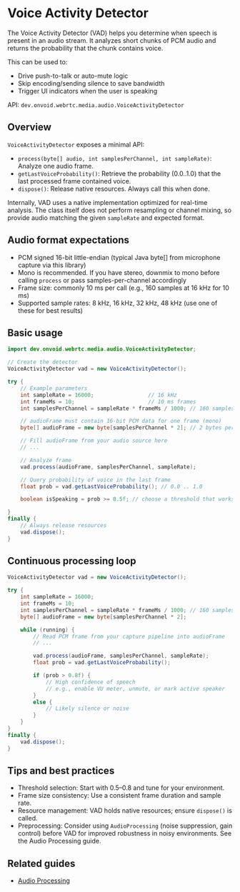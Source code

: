 # Voice Activity Detector

The Voice Activity Detector (VAD) helps you determine when speech is present in an audio stream. It analyzes short chunks of PCM audio and returns the probability that the chunk contains voice.

This can be used to:
- Drive push-to-talk or auto-mute logic
- Skip encoding/sending silence to save bandwidth
- Trigger UI indicators when the user is speaking

API: `dev.onvoid.webrtc.media.audio.VoiceActivityDetector`

## Overview

`VoiceActivityDetector` exposes a minimal API:
- `process(byte[] audio, int samplesPerChannel, int sampleRate)`: Analyze one audio frame.
- `getLastVoiceProbability()`: Retrieve the probability (0.0..1.0) that the last processed frame contained voice.
- `dispose()`: Release native resources. Always call this when done.

Internally, VAD uses a native implementation optimized for real-time analysis. The class itself does not perform resampling or channel mixing, so provide audio matching the given `sampleRate` and expected format.

## Audio format expectations

- PCM signed 16-bit little-endian (typical Java byte[] from microphone capture via this library)
- Mono is recommended. If you have stereo, downmix to mono before calling `process` or pass samples-per-channel accordingly
- Frame size: commonly 10 ms per call (e.g., 160 samples at 16 kHz for 10 ms)
- Supported sample rates: 8 kHz, 16 kHz, 32 kHz, 48 kHz (use one of these for best results)

## Basic usage

```java
import dev.onvoid.webrtc.media.audio.VoiceActivityDetector;

// Create the detector
VoiceActivityDetector vad = new VoiceActivityDetector();

try {
    // Example parameters
    int sampleRate = 16000;                 // 16 kHz
    int frameMs = 10;                       // 10 ms frames
    int samplesPerChannel = sampleRate * frameMs / 1000; // 160 samples

    // audioFrame must contain 16-bit PCM data for one frame (mono)
    byte[] audioFrame = new byte[samplesPerChannel * 2]; // 2 bytes per sample

    // Fill audioFrame from your audio source here
    // ...

    // Analyze frame
    vad.process(audioFrame, samplesPerChannel, sampleRate);

    // Query probability of voice in the last frame
    float prob = vad.getLastVoiceProbability(); // 0.0 .. 1.0

    boolean isSpeaking = prob >= 0.5f; // choose a threshold that works for your app

}
finally {
    // Always release resources
    vad.dispose();
}
```

## Continuous processing loop

```java
VoiceActivityDetector vad = new VoiceActivityDetector();

try {
    int sampleRate = 16000;
    int frameMs = 10;
    int samplesPerChannel = sampleRate * frameMs / 1000; // 160 samples
    byte[] audioFrame = new byte[samplesPerChannel * 2];

    while (running) {
        // Read PCM frame from your capture pipeline into audioFrame
        // ...

        vad.process(audioFrame, samplesPerChannel, sampleRate);
        float prob = vad.getLastVoiceProbability();

        if (prob > 0.8f) {
            // High confidence of speech
            // e.g., enable VU meter, unmute, or mark active speaker
        }
        else {
            // Likely silence or noise
        }
    }
}
finally {
    vad.dispose();
}
```

## Tips and best practices

- Threshold selection: Start with 0.5–0.8 and tune for your environment.
- Frame size consistency: Use a consistent frame duration and sample rate.
- Resource management: VAD holds native resources; ensure `dispose()` is called.
- Preprocessing: Consider using `AudioProcessing` (noise suppression, gain control) before VAD for improved robustness in noisy environments. See the Audio Processing guide.

## Related guides

- [Audio Processing](/guide/audio/audio-processing)